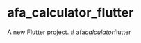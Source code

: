 # afa_calculator_flutter

A new Flutter project.
#   a f a _ c a l c u l a t o r _ f l u t t e r  
 